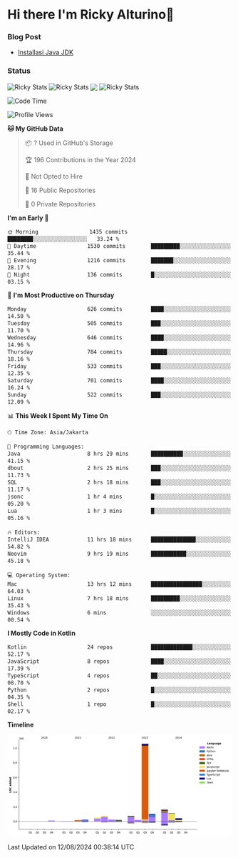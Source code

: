# Hi there I'm Ricky Alturino👋

### Blog Post

<!-- BLOG-POST-LIST:START -->

- [Installasi Java JDK](https://onirutla.medium.com/installasi-java-jdk-ec701beeb5cb?source=rss-d9d81c918cc9------2)
<!-- BLOG-POST-LIST:END -->

### Status

<img align="center" alt="Ricky Stats" src="https://github-readme-stats.vercel.app/api?username=Alturino&theme=dark&show_icons=true&hide_border=false" />
<img align="center" alt="Ricky Stats" src="https://github-readme-stats.vercel.app/api/top-langs/?username=Alturino&theme=dark&show_icons=true&layout=compact"/>
<img align="center" width="640px" src="https://github-readme-stats.vercel.app/api/wakatime?username=Alturino&layout=compact&hide_border=true&theme=dark">
<img align="center" alt="Ricky Stats" src="https://leetcard.jacoblin.cool/onirutla?border=0&radius=20&ext=activity"/>

<!--START_SECTION:waka-->
![Code Time](http://img.shields.io/badge/Code%20Time-470%20hrs%2039%20mins-blue)

![Profile Views](http://img.shields.io/badge/Profile%20Views-0-blue)

**🐱 My GitHub Data** 

> 📦 ? Used in GitHub's Storage 
 > 
> 🏆 196 Contributions in the Year 2024
 > 
> 🚫 Not Opted to Hire
 > 
> 📜 16 Public Repositories 
 > 
> 🔑 0 Private Repositories 
 > 
**I'm an Early 🐤** 

```text
🌞 Morning                1435 commits        ████████░░░░░░░░░░░░░░░░░   33.24 % 
🌆 Daytime                1530 commits        █████████░░░░░░░░░░░░░░░░   35.44 % 
🌃 Evening                1216 commits        ███████░░░░░░░░░░░░░░░░░░   28.17 % 
🌙 Night                  136 commits         █░░░░░░░░░░░░░░░░░░░░░░░░   03.15 % 
```
📅 **I'm Most Productive on Thursday** 

```text
Monday                   626 commits         ████░░░░░░░░░░░░░░░░░░░░░   14.50 % 
Tuesday                  505 commits         ███░░░░░░░░░░░░░░░░░░░░░░   11.70 % 
Wednesday                646 commits         ████░░░░░░░░░░░░░░░░░░░░░   14.96 % 
Thursday                 784 commits         █████░░░░░░░░░░░░░░░░░░░░   18.16 % 
Friday                   533 commits         ███░░░░░░░░░░░░░░░░░░░░░░   12.35 % 
Saturday                 701 commits         ████░░░░░░░░░░░░░░░░░░░░░   16.24 % 
Sunday                   522 commits         ███░░░░░░░░░░░░░░░░░░░░░░   12.09 % 
```


📊 **This Week I Spent My Time On** 

```text
🕑︎ Time Zone: Asia/Jakarta

💬 Programming Languages: 
Java                     8 hrs 29 mins       ██████████░░░░░░░░░░░░░░░   41.15 % 
dbout                    2 hrs 25 mins       ███░░░░░░░░░░░░░░░░░░░░░░   11.73 % 
SQL                      2 hrs 18 mins       ███░░░░░░░░░░░░░░░░░░░░░░   11.17 % 
jsonc                    1 hr 4 mins         █░░░░░░░░░░░░░░░░░░░░░░░░   05.20 % 
Lua                      1 hr 3 mins         █░░░░░░░░░░░░░░░░░░░░░░░░   05.16 % 

🔥 Editors: 
IntelliJ IDEA            11 hrs 18 mins      ██████████████░░░░░░░░░░░   54.82 % 
Neovim                   9 hrs 19 mins       ███████████░░░░░░░░░░░░░░   45.18 % 

💻 Operating System: 
Mac                      13 hrs 12 mins      ████████████████░░░░░░░░░   64.03 % 
Linux                    7 hrs 18 mins       █████████░░░░░░░░░░░░░░░░   35.43 % 
Windows                  6 mins              ░░░░░░░░░░░░░░░░░░░░░░░░░   00.54 % 
```

**I Mostly Code in Kotlin** 

```text
Kotlin                   24 repos            █████████████░░░░░░░░░░░░   52.17 % 
JavaScript               8 repos             ████░░░░░░░░░░░░░░░░░░░░░   17.39 % 
TypeScript               4 repos             ██░░░░░░░░░░░░░░░░░░░░░░░   08.70 % 
Python                   2 repos             █░░░░░░░░░░░░░░░░░░░░░░░░   04.35 % 
Shell                    1 repo              █░░░░░░░░░░░░░░░░░░░░░░░░   02.17 % 
```



**Timeline**

![Lines of Code chart](https://raw.githubusercontent.com/Alturino/Alturino/main/assets/bar_graph.png)


 Last Updated on 12/08/2024 00:38:14 UTC
<!--END_SECTION:waka-->
